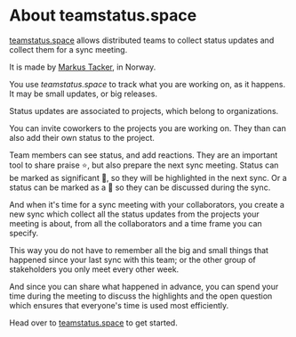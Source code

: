 # About teamstatus.space

[teamstatus.space](https://teamstatus.space/) allows distributed teams to collect status updates and collect them for a sync meeting.

It is made by [Markus Tacker](https://github.com/coderbyheart/), in Norway.

You use *teamstatus.space* to track what you are working on, as it happens. It may be small updates, or big releases.

Status updates are associated to projects, which belong to organizations.

You can invite coworkers to the projects you are working on. They than can also add their own status to the project.

Team members can see status, and add reactions. They are an important tool to share praise ⭐, but also prepare the next sync meeting. Status can be marked as significant 🚀, so they will be highlighted in the next sync. Or a status can be marked as a 🙋 so they can be discussed during the sync.

And when it's time for a sync meeting with your collaborators, you create a new sync which collect all the status updates from the projects your meeting is about, from all the collaborators and a time frame you can specify.

This way you do not have to remember all the big and small things that happened since your last sync with this team; or the other group of stakeholders you only meet every other week.

And since you can share what happened in advance, you can spend your time during the meeting to discuss the highlights and the open question which ensures that everyone's time is used most efficiently.

Head over to [teamstatus.space](https://teamstatus.space/) to get started.
